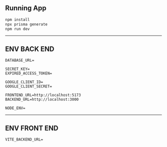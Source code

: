 ## Running App

```bash
npm install
npx prisma generate
npm run dev
```
<hr>

## ENV BACK END
```dosini
DATABASE_URL=

SECRET_KEY=
EXPIRED_ACCESS_TOKEN=

GOOGLE_CLIENT_ID=
GOOGLE_CLIENT_SECRET=

FRONTEND_URL=http://localhost:5173
BACKEND_URL=http://localhost:3000

NODE_ENV=
```
<hr>

## ENV FRONT END
```dosini
VITE_BACKEND_URL=
```
